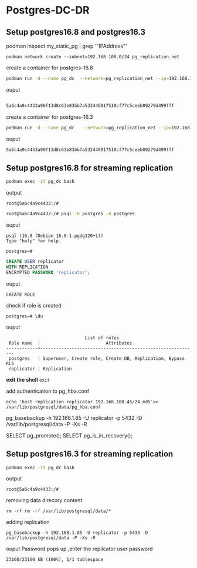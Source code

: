 # Postgres-DC-DR

## Setup postgres16.8 and postgres16.3

podman inspect my_static_pg | grep '"IPAddress"'

```
podman network create --subnet=192.168.100.0/24 pg_replication_net

```

create a container for postgres-16.8
```bash
podman run -d --name pg_dc  --network=pg_replication_net --ip=192.168.100.44   -e POSTGRES_PASSWORD=password  -p 5432:5432   docker.io/library/postgres:16.8

```

ouput

```bash

5a6c4a9c4433a90f13d8c63e83bb7a532440817510cf77c5ceeb09279d499fff
```

create a container for postgres-16.3
```bash
podman run -d --name pg_dr   --network=pg_replication_net --ip=192.168.100.45   -e POSTGRES_PASSWORD=password    -p 5433:5432   docker.io/library/postgres:16.3
```
ouput
```bash
5a6c4a9c4433a90f13d8c63e83bb7a532440817510cf77c5ceeb09279d499fff

```
## Setup postgres16.8 for streaming replication
```bash
podman exec -it pg_dc bash

```
output
```
root@5a6c4a9c4433:/#
```

```bash
root@5a6c4a9c4433:/# psql -U postgres -d postgres

```
ouput
```
psql (16.8 (Debian 16.8-1.pgdg120+1))
Type "help" for help.

postgres=# 
```

```sql
CREATE USER replicator
WITH REPLICATION
ENCRYPTED PASSWORD 'replicator';
```
ouput
```
CREATE ROLE

```
check if role is created
```
postgres=# \du

```
ouput
```
                              List of roles
 Role name  |                         Attributes                         
------------+------------------------------------------------------------
 postgres   | Superuser, Create role, Create DB, Replication, Bypass RLS
 replicator | Replication

```
**exit the shell**
``
exit
``

add authentication to pg_hba.conf
```
echo 'host replication replicator 192.168.100.45/24 md5'>> /var/lib/postgresql/data/pg_hba.conf
```




pg_basebackup -h 192.168.1.85 -U replicator -p 5432 -D /var/lib/postgresql/data -P -Xs -R

SELECT pg_promote();
SELECT pg_is_in_recovery();

## Setup postgres16.3 for streaming replication
```bash
podman exec -it pg_dr bash

```
output
```
root@5a6c4a9c4433:/#
```

removing data direcory content
```
rm -rf rm -rf /var/lib/postgresql/data/*
```
adding replication
```
pg_basebackup -h 192.168.1.85 -U replicator -p 5433 -D /var/lib/postgresql/data -P -Xs -R

```
ouput Password pops up ,enter the replicator user password

```
23160/23160 kB (100%), 1/1 tablespace

```
